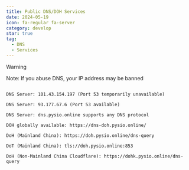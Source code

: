 ```yaml
---
title: Public DNS/DOH Services
date: 2024-05-19
icon: fa-regular fa-server
category: develop
star: true
tag:
  - DNS
  - Services
---
```


> [!WARNING]
> Note: If you abuse DNS, your IP address may be banned

```

DNS Server: 101.43.154.197 (Port 53 temporarily unavailable)

DNS Server: 93.177.67.6 (Port 53 available)

DNS Server: dns.pysio.online supports any DNS protocol 

DOH globally available: https://dns-doh.pysio.online/

DoH (Mainland China): https://doh.pysio.online/dns-query

DoT (Mainland China): tls://doh.pysio.online:853

DoH (Non-Mainland China Cloudflare): https://dohk.pysio.online/dns-query
